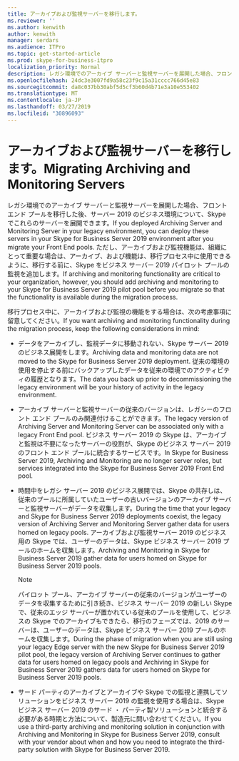 ```yaml
---
title: アーカイブおよび監視サーバーを移行します。
ms.reviewer: ''
ms.author: kenwith
author: kenwith
manager: serdars
ms.audience: ITPro
ms.topic: get-started-article
ms.prod: skype-for-business-itpro
localization_priority: Normal
description: レガシ環境でのアーカイブ サーバーと監視サーバーを展開した場合、フロント エンド プールを移行した後、サーバー 2019 のビジネス環境について、Skype でこれらのサーバーを展開できます。 ただし、アーカイブおよび監視機能は、組織にとって重要な場合は、アーカイブ、および機能は、移行プロセス中に使用できるように、移行する前に、Skype をビジネス サーバー 2019 パイロット プールの監視を追加します。
ms.openlocfilehash: 24dc3e3007fd9a58c23f9c15a31cccc766d45e83
ms.sourcegitcommit: da8c037bb30abf5d5cf3b60d4b71e3a10e553402
ms.translationtype: MT
ms.contentlocale: ja-JP
ms.lasthandoff: 03/27/2019
ms.locfileid: "30896093"
---
```

# <a name="migrating-archiving-and-monitoring-servers"></a><span data-ttu-id="b6e6b-104">アーカイブおよび監視サーバーを移行します。</span><span class="sxs-lookup"><span data-stu-id="b6e6b-104">Migrating Archiving and Monitoring Servers</span></span>

<span data-ttu-id="b6e6b-105">レガシ環境でのアーカイブ サーバーと監視サーバーを展開した場合、フロント エンド プールを移行した後、サーバー 2019 のビジネス環境について、Skype でこれらのサーバーを展開できます。</span><span class="sxs-lookup"><span data-stu-id="b6e6b-105">If you deployed Archiving Server and Monitoring Server in your legacy environment, you can deploy these servers in your Skype for Business Server 2019 environment after you migrate your Front End pools.</span></span> <span data-ttu-id="b6e6b-106">ただし、アーカイブおよび監視機能は、組織にとって重要な場合は、アーカイブ、および機能は、移行プロセス中に使用できるように、移行する前に、Skype をビジネス サーバー 2019 パイロット プールの監視を追加します。</span><span class="sxs-lookup"><span data-stu-id="b6e6b-106">If archiving and monitoring functionality are critical to your organization, however, you should add archiving and monitoring to your Skype for Business Server 2019 pilot pool before you migrate so that the functionality is available during the migration process.</span></span> 
  
<span data-ttu-id="b6e6b-107">移行プロセス中に、アーカイブおよび監視の機能をする場合は、次の考慮事項に留意してください。</span><span class="sxs-lookup"><span data-stu-id="b6e6b-107">If you want archiving and monitoring functionality during the migration process, keep the following considerations in mind:</span></span>
  
- <span data-ttu-id="b6e6b-108">データをアーカイブし、監視データに移動されない、Skype サーバー 2019 のビジネス展開をします。</span><span class="sxs-lookup"><span data-stu-id="b6e6b-108">Archiving data and monitoring data are not moved to the Skype for Business Server 2019 deployment.</span></span> <span data-ttu-id="b6e6b-109">従来の環境の使用を停止する前にバックアップしたデータを従来の環境でのアクティビティの履歴となります。</span><span class="sxs-lookup"><span data-stu-id="b6e6b-109">The data you back up prior to decommissioning the legacy environment will be your history of activity in the legacy environment.</span></span>
    
- <span data-ttu-id="b6e6b-110">アーカイブ サーバーと監視サーバーの従来のバージョンは、レガシーのフロント エンド プールのみ関連付けることができます。</span><span class="sxs-lookup"><span data-stu-id="b6e6b-110">The legacy version of Archiving Server and Monitoring Server can be associated only with a legacy Front End pool.</span></span> <span data-ttu-id="b6e6b-111">ビジネス サーバー 2019 の Skype は、アーカイブと監視は不要になったサーバーの役割が、Skype のビジネス サーバー 2019 のフロント エンド プールに統合するサービスです。</span><span class="sxs-lookup"><span data-stu-id="b6e6b-111">In Skype for Business Server 2019, Archiving and Monitoring are no longer server roles, but services integrated into the Skype for Business Server 2019 Front End pool.</span></span>
    
- <span data-ttu-id="b6e6b-112">時間中をレガシ サーバー 2019 のビジネス展開では、Skype の共存しは、従来のプールに所属していたユーザーの古いバージョンのアーカイブ サーバーと監視サーバーがデータを収集します。</span><span class="sxs-lookup"><span data-stu-id="b6e6b-112">During the time that your legacy and Skype for Business Server 2019 deployments coexist, the legacy version of Archiving Server and Monitoring Server gather data for users homed on legacy pools.</span></span> <span data-ttu-id="b6e6b-113">アーカイブおよび監視サーバー 2019 のビジネス用の Skype では、ユーザーのデータは、Skype ビジネス サーバー 2019 プールのホームを収集します。</span><span class="sxs-lookup"><span data-stu-id="b6e6b-113">Archiving and Monitoring in Skype for Business Server 2019 gather data for users homed on Skype for Business Server 2019 pools.</span></span>
    
    > [!NOTE]
    > <span data-ttu-id="b6e6b-114">パイロット プール、アーカイブ サーバーの従来のバージョンがユーザーのデータを収集するために引き続き、ビジネス サーバー 2019 の新しい Skype で、従来のエッジ サーバーが置かれている従来のプールを使用して、ビジネスの Skype でのアーカイブもできたら、移行のフェーズでは、2019 のサーバーは、ユーザーのデータは、Skype ビジネス サーバー 2019 プールのホームを収集します。</span><span class="sxs-lookup"><span data-stu-id="b6e6b-114">During the phase of migration when you are still using your legacy Edge server with the new Skype for Business Server 2019 pilot pool, the legacy version of Archiving Server continues to gather data for users homed on legacy pools and Archiving in Skype for Business Server 2019 gathers data for users homed on Skype for Business Server 2019 pools.</span></span> 
  
- <span data-ttu-id="b6e6b-115">サード パーティのアーカイブとアーカイブや Skype での監視と連携してソリューションをビジネス サーバー 2019 の監視を使用する場合は、Skype ビジネス サーバー 2019 のサード ・ パーティ製ソリューションと統合する必要がある時期と方法について、製造元に問い合わせてください。</span><span class="sxs-lookup"><span data-stu-id="b6e6b-115">If you use a third-party archiving and monitoring solution in conjunction with Archiving and Monitoring in Skype for Business Server 2019, consult with your vendor about when and how you need to integrate the third-party solution with Skype for Business Server 2019.</span></span>
    

